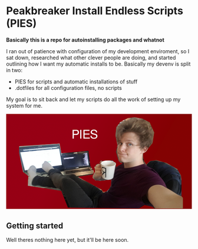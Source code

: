 # Peakbreaker Install Endless Scripts (PIES)

**Basically this is a repo for autoinstalling packages and whatnot**

I ran out of patience with configuration of my development enviroment, so I sat
down, researched what other clever people are doing, and started outlining how
I want my automatic installs to be.  Basically my devenv is split in two:

- PIES for scripts and automatic installations of stuff
- .dotfiles for all configuration files, no scripts

My goal is to sit back and let my scripts do all the work of setting up my
system for me.

![PIES](./PIES.png)

## Getting started
Well theres nothing here yet, but it'll be here soon.
